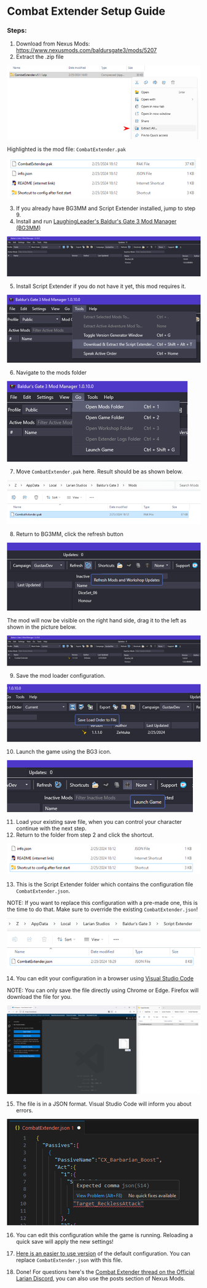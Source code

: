 # Combat Extender Setup Guide

### Steps:
1. Download from Nexus Mods: https://www.nexusmods.com/baldursgate3/mods/5207
2. Extract the .zip file

![extract](./Source/Guide/extract.png)

Highlighted is the mod file: `CombatExtender.pak`

![overview](./Source/Guide/folder-overview.png)

3. If you already have BG3MM and Script Extender installed, jump to step 9.
4. Install and run [LaughingLeader's Baldur's Gate 3 Mod Manager (BG3MM)](https://github.com/LaughingLeader/BG3ModManager/releases/download/1.0.10.0/BG3ModManager_Latest.zip)

![bg3mm](./Source/Guide/mod-manager.png)

5. Install Script Extender if you do not have it yet, this mod requires it.

![bg3mm](./Source/Guide/script-extender.png)

6. Navigate to the mods folder

![bg3mm](./Source/Guide/mods-folder.png)

7. Move `CombatExtender.pak` here. Result should be as shown below.

![folder](./Source/Guide/mods-folder2.png)

8. Return to BG3MM, click the refresh button

![bg3mm](./Source/Guide/refresh.png)

The mod will now be visible on the right hand side, drag it to the left as shown in the picture below.

![bg3mm](./Source/Guide/mod-manager-complete.png)

9. Save the mod loader configuration.

![bg3mm](./Source/Guide/mod-manager-save.png)

10. Launch the game using the BG3 icon.

![bg3mm](./Source/Guide/launch-game.png)

11. Load your existing save file, when you can control your character continue with the next step.
12. Return to the folder from step 2 and click the shortcut.

![bg3mm](./Source/Guide/shortcut.png)

13. This is the Script Extender folder which contains the configuration file `CombatExtender.json`.

NOTE: If you want to replace this configuration with a pre-made one, this is the time to do that. Make sure to override the existing `CombatExtender.json`!

![bg3mm](./Source/Guide/json.png)

14. You can edit your configuration in a browser using [Visual Studio Code](https://vscode.dev/)

NOTE: You can only save the file directly using Chrome or Edge. Firefox will download the file for you.

![bg3mm](./Source/Guide/vscode.png)

15. The file is in a JSON format. Visual Studio Code will inform you about errors.

![bg3mm](./Source/Guide/vscode-error.png)

16. You can edit this configuration while the game is running. Reloading a quick save will apply the new settings!

17. [Here is an easier to use version](Source/CombatExtender.json) of the default configuration. You can replace `CombatExtender.json` with this file.

18. Done! For questions here's the [Combat Extender thread on the Official Larian Discord](https://discord.com/channels/98922182746329088/1186718074875957298), you can also use the posts section of Nexus Mods.
